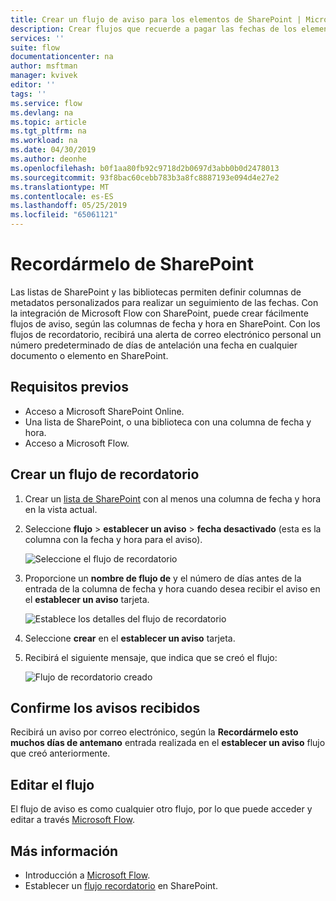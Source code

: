 ```yaml
---
title: Crear un flujo de aviso para los elementos de SharePoint | Microsoft Docs
description: Crear flujos que recuerde a pagar las fechas de los elementos de SharePoint.
services: ''
suite: flow
documentationcenter: na
author: msftman
manager: kvivek
editor: ''
tags: ''
ms.service: flow
ms.devlang: na
ms.topic: article
ms.tgt_pltfrm: na
ms.workload: na
ms.date: 04/30/2019
ms.author: deonhe
ms.openlocfilehash: b0f1aa80fb92c9718d2b0697d3abb0b0d2478013
ms.sourcegitcommit: 93f8bac60cebb783b3a8fc8887193e094d4e27e2
ms.translationtype: MT
ms.contentlocale: es-ES
ms.lasthandoff: 05/25/2019
ms.locfileid: "65061121"
---
```

# <a name="sharepoint-remind-me"></a>Recordármelo de SharePoint

Las listas de SharePoint y las bibliotecas permiten definir columnas de metadatos personalizados para realizar un seguimiento de las fechas. Con la integración de Microsoft Flow con SharePoint, puede crear fácilmente flujos de aviso, según las columnas de fecha y hora en SharePoint. Con los flujos de recordatorio, recibirá una alerta de correo electrónico personal un número predeterminado de días de antelación una fecha en cualquier documento o elemento en SharePoint.

## <a name="prerequisites"></a>Requisitos previos
- Acceso a Microsoft SharePoint Online.
- Una lista de SharePoint, o una biblioteca con una columna de fecha y hora.
- Acceso a Microsoft Flow.

## <a name="create-a-reminder-flow"></a>Crear un flujo de recordatorio

 1. Crear un [lista de SharePoint](https://support.office.com/article/Create-a-list-in-SharePoint-0D397414-D95F-41EB-ADDD-5E6EFF41B083) con al menos una columna de fecha y hora en la vista actual. 
 1. Seleccione **flujo** > **establecer un aviso** > **fecha desactivado** (esta es la columna con la fecha y hora para el aviso).

     ![Seleccione el flujo de recordatorio](media/create-sharepoint-reminder-flows/select-reminder-flow.png)

1. Proporcione un **nombre de flujo de** y el número de días antes de la entrada de la columna de fecha y hora cuando desea recibir el aviso en el **establecer un aviso** tarjeta.

    ![Establece los detalles del flujo de recordatorio](media/create-sharepoint-reminder-flows/set-reminder-details.png)

1. Seleccione **crear** en el **establecer un aviso** tarjeta.

1. Recibirá el siguiente mensaje, que indica que se creó el flujo:

    ![Flujo de recordatorio creado](media/create-sharepoint-reminder-flows/success.png)
    

## <a name="confirm-reminders-received"></a>Confirme los avisos recibidos

Recibirá un aviso por correo electrónico, según la **Recordármelo esto muchos días de antemano** entrada realizada en el **establecer un aviso** flujo que creó anteriormente. 

## <a name="edit-your-flow"></a>Editar el flujo

El flujo de aviso es como cualquier otro flujo, por lo que puede acceder y editar a través [Microsoft Flow](https://flow.microsoft.com).

## <a name="learn-more"></a>Más información

- Introducción a [Microsoft Flow](https://flow.microsoft.com).
- Establecer un [flujo recordatorio](https://support.office.com/article/set-a-reminder-flow-23c0e172-1fc1-4ac8-a9db-cd0b81d634d8) en SharePoint.


